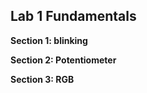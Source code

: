 ## Lab 1 Fundamentals

  **Section 1: blinking**





  **Section 2: Potentiometer**





  **Section 3: RGB**
